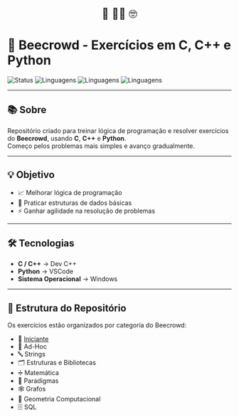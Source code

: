 <p align="center" style="font-size: 1.5rem;">
  🌸 👩‍💻 🤓
</p>

# 🚀 Beecrowd - Exercícios em C, C++ e Python  

![Status](https://img.shields.io/badge/status-em%20progresso-yellow)   ![Linguagens](https://img.shields.io/badge/C-00599C?style=flat&logo=c&logoColor=white)   ![Linguagens](https://img.shields.io/badge/C++-00599C?style=flat&logo=c%2B%2B&logoColor=white)   ![Linguagens](https://img.shields.io/badge/Python-3776AB?style=flat&logo=python&logoColor=white)  

---

## 📚 Sobre  
Repositório criado para treinar lógica de programação e resolver exercícios do **Beecrowd**, usando **C**, **C++** e **Python**.  
Começo pelos problemas mais simples e avanço gradualmente.  

---

## 💡 Objetivo  
- 📈 Melhorar lógica de programação  
- 🧩 Praticar estruturas de dados básicas  
- ⚡ Ganhar agilidade na resolução de problemas  

---

## 🛠️ Tecnologias  
- **C / C++** → Dev C++  
- **Python** → VSCode  
- **Sistema Operacional** → Windows  

---

## 📂 Estrutura do Repositório  
Os exercícios estão organizados por categoria do Beecrowd:  

- 📘 [Iniciante](./01-iniciante)  
- 🎲 Ad-Hoc  
- 🔤 Strings  
- 🗂️ Estruturas e Bibliotecas  
- ➗ Matemática  
- 🔎 Paradigmas  
- 🕸️ Grafos  
- 📐 Geometria Computacional  
- 🗄️ SQL  

